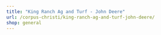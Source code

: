 ```yaml
---
title: "King Ranch Ag and Turf - John Deere"
url: /corpus-christi/king-ranch-ag-and-turf-john-deere/
shop: general
---
```

